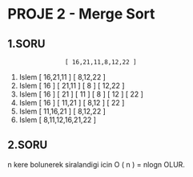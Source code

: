 # PROJE 2 - Merge Sort
## 1.SORU
                    [ 16,21,11,8,12,22 ]
1. Islem   [ 16,21,11 ]               [ 8,12,22 ]
2. Islem [ 16 ] [ 21,11 ]           [ 8 ] [ 12,22 ]
3. Islem [ 16 ] [ 21 ] [ 11 ]     [ 8 ] [ 12 ] [ 22 ]
4. Islem [ 16 ] [ 11,21 ]           [ 8,12 ] [ 22 ]
5. Islem    [ 11,16,21 ]              [ 8,12,22 ]
6. Islem            [ 8,11,12,16,21,22 ]   

## 2.SORU
n kere bolunerek siralandigi icin O ( n ) = nlogn OLUR.